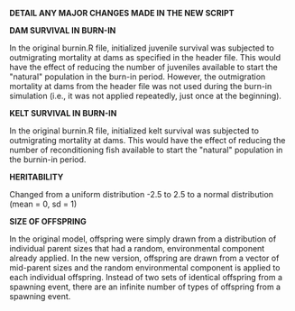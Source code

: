 **DETAIL ANY MAJOR CHANGES MADE IN THE NEW SCRIPT**

**DAM SURVIVAL IN BURN-IN**

In the original burnin.R file, initialized juvenile survival was subjected to outmigrating mortality at dams as specified in the header file. This would have the effect of reducing the number of juveniles available to start the "natural" population in the burn-in period. However, the outmigration mortality at dams from the header file was not used during the burn-in simulation (i.e., it was not applied repeatedly, just once at the beginning). 

**KELT SURVIVAL IN BURN-IN**

In the original burnin.R file, initialized kelt survival was subjected to outmigrating mortality at dams. This would have the effect of reducing the number of reconditioning fish available to start the "natural" population in the burnin-in period. 

**HERITABILITY**

Changed from a uniform distribution -2.5 to 2.5 to a normal distribution (mean = 0, sd = 1)

**SIZE OF OFFSPRING**

In the original model, offspring were simply drawn from a distribution of individual parent sizes that had a random, environmental component already applied. In the new version, offspring are drawn from a vector of mid-parent sizes and the random environmental component is applied to each individual offspring. Instead of two sets of identical offspring from a spawning event, there are an infinite number of types of offspring from a spawning event. 
